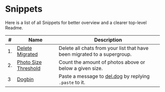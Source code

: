# Snippets

Here is a list of all Snippets for better overview and a clearer top-level Readme.

| # | Name | Description |
| --- | --- | --- |
| 1. | [Delete Migrated](delete_migrated.py) | Delete all chats from your list that have been migrated to a supergroup.
| 2. | [Photo Size Threshold](photo_threshold.py) | Count the amount of photos above or below a given size.
| 3 | [Dogbin](dogbin.py) | Paste a message to [del.dog](https://del.dog) by replying `.paste` to it.
